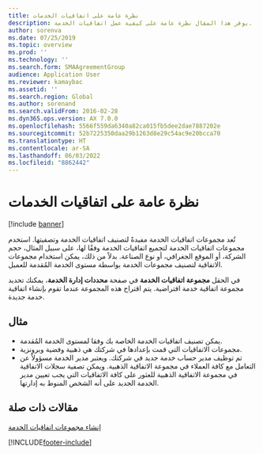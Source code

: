 ```yaml
---
title: نظرة عامة على اتفاقيات الخدمات
description: يوفر هذا المقال نظرة عامة على كيفية عمل اتفاقيات الخدمة.
author: sorenva
ms.date: 07/25/2019
ms.topic: overview
ms.prod: ''
ms.technology: ''
ms.search.form: SMAAgreementGroup
audience: Application User
ms.reviewer: kamaybac
ms.assetid: ''
ms.search.region: Global
ms.author: sorenand
ms.search.validFrom: 2016-02-28
ms.dyn365.ops.version: AX 7.0.0
ms.openlocfilehash: 5566f559da6340a82ca015fb5dee2dae7887202e
ms.sourcegitcommit: 52b7225350daa29b1263d8e29c54ac9e20bcca70
ms.translationtype: HT
ms.contentlocale: ar-SA
ms.lasthandoff: 06/03/2022
ms.locfileid: "8862442"
---
```

# <a name="service-agreements-overview"></a>نظرة عامة على اتفاقيات الخدمات

[!include [banner](../includes/banner.md)]

تُعد مجموعات اتفاقيات الخدمة مفيدةً لتصنيف اتفاقيات الخدمة وتصفيتها. استخدم مجموعات اتفاقيات الخدمة لتجميع اتفاقيات الخدمة وفقًا لها، على سبيل المثال، حجم الشركة، أو الموقع الجغرافي، أو نوع الصناعة. بدلاً من ذلك، يمكن استخدام مجموعات الاتفاقية لتصنيف مجموعات الخدمة بواسطة مستوى الخدمة المُقدمة للعميل.

في الحقل **مجموعة اتفاقيات الخدمة** في صفحة **محددات إدارة الخدمة**، يمكنك تحديد مجموعة اتفاقية خدمة افتراضية. يتم اقتراح هذه المجموعة عندما تقوم بإنشاء اتفاقية خدمة جديدة.

## <a name="example"></a>مثال

- يمكن تصنيف اتفاقيات الخدمة الخاصة بك وفقا لمستوى الخدمة المُقدمة.
- مجموعات الاتفاقيات التي قمت بإعدادها في شركتك هي ذهبية وفضية وبرونزية.
- تم توظيف مدير حساب خدمة جديد في شركتك. ويعتبر مدير الخدمة مسؤولاً عن التعامل مع كافة العملاء في مجموعة الاتفاقية الذهبية. ويمكن تصفية سجلات الاتفاقية في مجموعة الاتفاقية الذهبية للعثور على كافة الاتفاقيات التي يجب تعيين مدير الخدمة الجديد على أنه الشخص المنوط به إدارتها.

## <a name="related-articles"></a>مقالات ذات صلة

[إنشاء مجموعات اتفاقيات الخدمة](create-service-agreement-groups.md)


[!INCLUDE[footer-include](../../includes/footer-banner.md)]